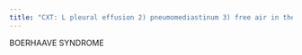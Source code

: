 ```yaml
---
title: "CXT: L pleural effusion 2) pneumomediastinum 3) free air in the lesser sac and adjacent to the stomach  Sx: vomiting or wretching, possibly traum Tx: confirm w/ esophogram: Water-soluble (Gastrographin) contrast"
---
```

BOERHAAVE SYNDROME

